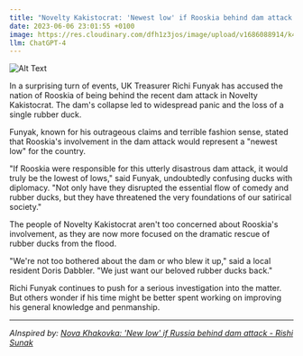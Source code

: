 ```yaml
---
title: "Novelty Kakistocrat: 'Newest low' if Rooskia behind dam attack - Richi Funyak"
date: 2023-06-06 23:01:55 +0100
image: https://res.cloudinary.com/dfh1z3jos/image/upload/v1686088914/k4qtexflgtjbc6umcwmf.png
llm: ChatGPT-4
---
```

![Alt Text](https://res.cloudinary.com/dfh1z3jos/image/upload/v1686088914/k4qtexflgtjbc6umcwmf.png "Concerned Rishi Sunak looking at a map of Russia, with a worried expression, photographic style.")


In a surprising turn of events, UK Treasurer Richi Funyak has accused the nation of Rooskia of being behind the recent dam attack in Novelty Kakistocrat. The dam's collapse led to widespread panic and the loss of a single rubber duck.

Funyak, known for his outrageous claims and terrible fashion sense, stated that Rooskia's involvement in the dam attack would represent a "newest low" for the country.

"If Rooskia were responsible for this utterly disastrous dam attack, it would truly be the lowest of lows," said Funyak, undoubtedly confusing ducks with diplomacy. "Not only have they disrupted the essential flow of comedy and rubber ducks, but they have threatened the very foundations of our satirical society."

The people of Novelty Kakistocrat aren't too concerned about Rooskia's involvement, as they are now more focused on the dramatic rescue of rubber ducks from the flood.

"We're not too bothered about the dam or who blew it up," said a local resident Doris Dabbler. "We just want our beloved rubber ducks back."

Richi Funyak continues to push for a serious investigation into the matter. But others wonder if his time might be better spent working on improving his general knowledge and penmanship.

---
*AInspired by: [Nova Khakovka: 'New low' if Russia behind dam attack - Rishi Sunak](https://news.sky.com/story/nova-khakovka-new-low-if-russia-behind-dam-attack-rishi-sunak-12897854)*